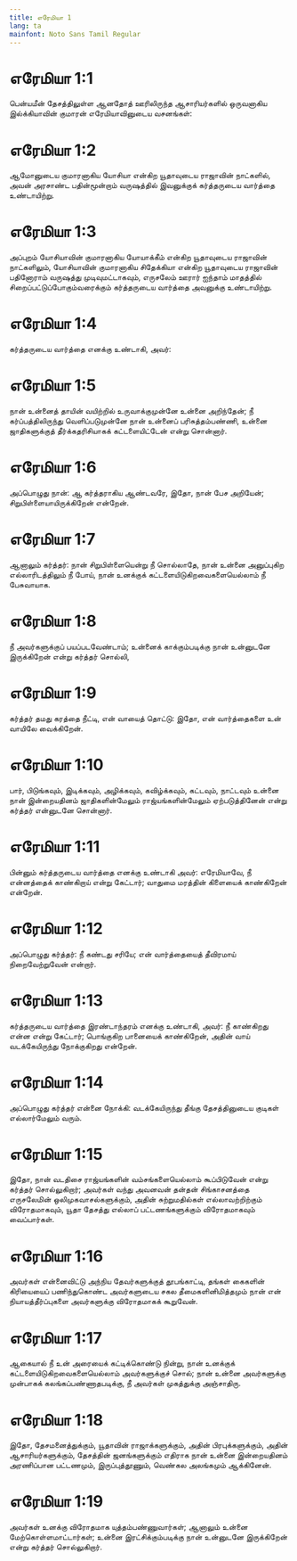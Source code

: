 ```yaml
---
title: எரேமியா 1
lang: ta
mainfont: Noto Sans Tamil Regular
---
```


# எரேமியா 1:1

பென்யமீன் தேசத்திலுள்ள ஆனதோத் ஊரிலிருந்த ஆசாரியர்களில் ஒருவனாகிய இல்க்கியாவின் குமாரன் எரேமியாவினுடைய வசனங்கள்:

# எரேமியா 1:2

ஆமோனுடைய குமாரனாகிய யோசியா என்கிற யூதாவுடைய ராஜாவின் நாட்களில், அவன் அரசாண்ட பதின்மூன்றாம் வருஷத்தில் இவனுக்குக் கர்த்தருடைய வார்த்தை உண்டாயிற்று.

# எரேமியா 1:3

அப்புறம் யோசியாவின் குமாரனாகிய யோயாக்கீம் என்கிற யூதாவுடைய ராஜாவின் நாட்களிலும், யோசியாவின் குமாரனாகிய சிதேக்கியா என்கிற யூதாவுடைய ராஜாவின் பதினோராம் வருஷத்து முடிவுமட்டாகவும், எருசலேம் ஊரார் ஐந்தாம் மாதத்தில் சிறைப்பட்டுப்போகும்வரைக்கும் கர்த்தருடைய வார்த்தை அவனுக்கு உண்டாயிற்று.

# எரேமியா 1:4

கர்த்தருடைய வார்த்தை எனக்கு உண்டாகி, அவர்:

# எரேமியா 1:5

நான் உன்னைத் தாயின் வயிற்றில் உருவாக்குமுன்னே உன்னை அறிந்தேன்; நீ கர்ப்பத்திலிருந்து வெளிப்படுமுன்னே நான் உன்னைப் பரிசுத்தம்பண்ணி, உன்னை ஜாதிகளுக்குத் தீர்க்கதரிசியாகக் கட்டளையிட்டேன் என்று சொன்னார்.

# எரேமியா 1:6

அப்பொழுது நான்: ஆ கர்த்தராகிய ஆண்டவரே, இதோ, நான் பேச அறியேன்; சிறுபிள்ளையாயிருக்கிறேன் என்றேன்.

# எரேமியா 1:7

ஆனாலும் கர்த்தர்: நான் சிறுபிள்ளையென்று நீ சொல்லாதே, நான் உன்னை அனுப்புகிற எல்லாரிடத்திலும் நீ போய், நான் உனக்குக் கட்டளையிடுகிறவைகளையெல்லாம் நீ பேசுவாயாக.

# எரேமியா 1:8

நீ அவர்களுக்குப் பயப்படவேண்டாம்; உன்னைக் காக்கும்படிக்கு நான் உன்னுடனே இருக்கிறேன் என்று கர்த்தர் சொல்லி,

# எரேமியா 1:9

கர்த்தர் தமது கரத்தை நீட்டி, என் வாயைத் தொட்டு: இதோ, என் வார்த்தைகளை உன் வாயிலே வைக்கிறேன்.

# எரேமியா 1:10

பார், பிடுங்கவும், இடிக்கவும், அழிக்கவும், கவிழ்க்கவும், கட்டவும், நாட்டவும் உன்னை நான் இன்றையதினம் ஜாதிகளின்மேலும் ராஜ்யங்களின்மேலும் ஏற்படுத்தினேன் என்று கர்த்தர் என்னுடனே சொன்னார்.

# எரேமியா 1:11

பின்னும் கர்த்தருடைய வார்த்தை எனக்கு உண்டாகி அவர்: எரேமியாவே, நீ என்னத்தைக் காண்கிறாய் என்று கேட்டார்; வாதுமை மரத்தின் கிளையைக் காண்கிறேன் என்றேன்.

# எரேமியா 1:12

அப்பொழுது கர்த்தர்: நீ கண்டது சரியே; என் வார்த்தையைத் தீவிரமாய் நிறைவேற்றுவேன் என்றார்.

# எரேமியா 1:13

கர்த்தருடைய வார்த்தை இரண்டாந்தரம் எனக்கு உண்டாகி, அவர்: நீ காண்கிறது என்ன என்று கேட்டார்; பொங்குகிற பானையைக் காண்கிறேன், அதின் வாய் வடக்கேயிருந்து நோக்குகிறது என்றேன்.

# எரேமியா 1:14

அப்பொழுது கர்த்தர் என்னை நோக்கி: வடக்கேயிருந்து தீங்கு தேசத்தினுடைய குடிகள் எல்லார்மேலும் வரும்.

# எரேமியா 1:15

இதோ, நான் வடதிசை ராஜ்யங்களின் வம்சங்களையெல்லாம் கூப்பிடுவேன் என்று கர்த்தர் சொல்லுகிறார்; அவர்கள் வந்து அவனவன் தன்தன் சிங்காசனத்தை எருசலேமின் ஒலிமுகவாசல்களுக்கும், அதின் சுற்றுமதில்கள் எல்லாவற்றிற்கும் விரோதமாகவும், யூதா தேசத்து எல்லாப் பட்டணங்களுக்கும் விரோதமாகவும் வைப்பார்கள்.

# எரேமியா 1:16

அவர்கள் என்னைவிட்டு அந்நிய தேவர்களுக்குத் தூபங்காட்டி, தங்கள் கைகளின் கிரியையைப் பணிந்துகொண்ட அவர்களுடைய சகல தீமைகளினிமித்தமும் நான் என் நியாயத்தீர்ப்புகளை அவர்களுக்கு விரோதமாகக் கூறுவேன்.

# எரேமியா 1:17

ஆகையால் நீ உன் அரையைக் கட்டிக்கொண்டு நின்று, நான் உனக்குக் கட்டளையிடுகிறவைகளையெல்லாம் அவர்களுக்குச் சொல்; நான் உன்னை அவர்களுக்கு முன்பாகக் கலங்கப்பண்ணாதபடிக்கு, நீ அவர்கள் முகத்துக்கு அஞ்சாதிரு.

# எரேமியா 1:18

இதோ, தேசமனைத்துக்கும், யூதாவின் ராஜாக்களுக்கும், அதின் பிரபுக்களுக்கும், அதின் ஆசாரியர்களுக்கும், தேசத்தின் ஜனங்களுக்கும் எதிராக நான் உன்னை இன்றையதினம் அரணிப்பான பட்டணமும், இருப்புத்தூணும், வெண்கல அலங்கமும் ஆக்கினேன்.

# எரேமியா 1:19

அவர்கள் உனக்கு விரோதமாக யுத்தம்பண்ணுவார்கள்; ஆனாலும் உன்னை மேற்கொள்ளமாட்டார்கள்; உன்னை இரட்சிக்கும்படிக்கு நான் உன்னுடனே இருக்கிறேன் என்று கர்த்தர் சொல்லுகிறார்.

